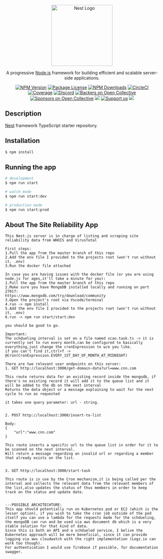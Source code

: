 <p align="center">
  <a href="http://nestjs.com/" target="blank"><img src="https://nestjs.com/img/logo-small.svg" width="200" alt="Nest Logo" /></a>
</p>

[circleci-image]: https://img.shields.io/circleci/build/github/nestjs/nest/master?token=abc123def456
[circleci-url]: https://circleci.com/gh/nestjs/nest

  <p align="center">A progressive <a href="http://nodejs.org" target="_blank">Node.js</a> framework for building efficient and scalable server-side applications.</p>
    <p align="center">
<a href="https://www.npmjs.com/~nestjscore" target="_blank"><img src="https://img.shields.io/npm/v/@nestjs/core.svg" alt="NPM Version" /></a>
<a href="https://www.npmjs.com/~nestjscore" target="_blank"><img src="https://img.shields.io/npm/l/@nestjs/core.svg" alt="Package License" /></a>
<a href="https://www.npmjs.com/~nestjscore" target="_blank"><img src="https://img.shields.io/npm/dm/@nestjs/common.svg" alt="NPM Downloads" /></a>
<a href="https://circleci.com/gh/nestjs/nest" target="_blank"><img src="https://img.shields.io/circleci/build/github/nestjs/nest/master" alt="CircleCI" /></a>
<a href="https://coveralls.io/github/nestjs/nest?branch=master" target="_blank"><img src="https://coveralls.io/repos/github/nestjs/nest/badge.svg?branch=master#9" alt="Coverage" /></a>
<a href="https://discord.gg/G7Qnnhy" target="_blank"><img src="https://img.shields.io/badge/discord-online-brightgreen.svg" alt="Discord"/></a>
<a href="https://opencollective.com/nest#backer" target="_blank"><img src="https://opencollective.com/nest/backers/badge.svg" alt="Backers on Open Collective" /></a>
<a href="https://opencollective.com/nest#sponsor" target="_blank"><img src="https://opencollective.com/nest/sponsors/badge.svg" alt="Sponsors on Open Collective" /></a>
  <a href="https://paypal.me/kamilmysliwiec" target="_blank"><img src="https://img.shields.io/badge/Donate-PayPal-ff3f59.svg"/></a>
    <a href="https://opencollective.com/nest#sponsor"  target="_blank"><img src="https://img.shields.io/badge/Support%20us-Open%20Collective-41B883.svg" alt="Support us"></a>
  <a href="https://twitter.com/nestframework" target="_blank"><img src="https://img.shields.io/twitter/follow/nestframework.svg?style=social&label=Follow"></a>
</p>
  <!--[![Backers on Open Collective](https://opencollective.com/nest/backers/badge.svg)](https://opencollective.com/nest#backer)
  [![Sponsors on Open Collective](https://opencollective.com/nest/sponsors/badge.svg)](https://opencollective.com/nest#sponsor)-->

## Description

[Nest](https://github.com/nestjs/nest) framework TypeScript starter repository.

## Installation

```bash
$ npm install
```

## Running the app

```bash
# development
$ npm run start

# watch mode
$ npm run start:dev

# production mode
$ npm run start:prod
```


## About The Site Reliability App

```
This Nest.js server is in charge of listing and scraping site reliability data from WHOIS and VirusTotal

First steps:
1.Pull the app from the master branch of this repo
2.Add the env file I provided to the projects root (won't run without it, .env)
3.Run the docker file attached 

In case you are having issues with the docker file (or you are using node.js for ages,it'll take a minute for you):
1.Pull the app from the master branch of this repo
2.Make sure you have MongoDB installed locally and running on port 27017:
https://www.mongodb.com/try/download/community
3.Open the project's root via Vscode/terminal 
4.run -> npm install
5.Add the env file I provided to the projects root (won't run without it, .env)
6.run -> npm run start/start:dev

you should be good to go.

Important:
The schdueling interval is set on a file named scan.task.ts -> it is currently set to run every month,can be configured to basically everything,just change the cronExpression to w/e you like. 
if you can't find it,ctrl+f -> @Cron(CronExpression.EVERY_1ST_DAY_OF_MONTH_AT_MIDNIGHT) 

There are two relevant user endpoints on this server:
1. GET http://localhost:3000/get-domain-data?url=www.cnn.com

This route returns data for an existing record inside the mongodb, if there's no existing record it will add it to the queue list and it will be added to the db on the next interval
Returns the data object or a message explaining to wait for the next cycle to run as requested

it takes one query parameter: url - string.


2. POST http://localhost:3000/insert-to-list

Body:
{
    "url":"www.cnn.com"
}

This route inserts a specific url to the queue list in order for it to be scanned on the next interval.
Will return a message regarding an invalid url or regarding a member that already exists on the list.


3. GET http://localhost:3000/start-task

This route is in use by the Cron mechanism,it is being called per the interval and collects the relevant data from the relevant members of the list,also updates the status of thus members in order to keep track on the status and update date.


---POSSIBLE ARCHITECHTURE:
This app should potentially run on Kubernetes pod or EC2 (which is the lesser option), if you wish to take the cron job outside of the pod itself you can use a lambda for the requests made for the schdueling, the mongoDB can run and be used via aws document db which is a very stable solution for that kind of data.
Since this is both an API and a schdueled service, I belive the Kubernetes approach will be more beneficial, since it can provide logging via aws cloudwatch with the right implementation (Logz.io can work too though).
For authentication I would use firebase if possible, for documentation swagger.
```
